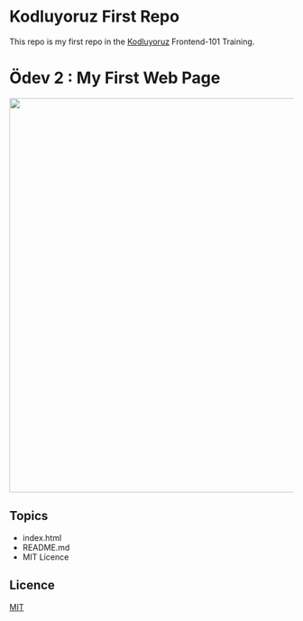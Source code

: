 # Kodluyoruz First Repo

This repo is my first repo in the [Kodluyoruz](https://www.kodluyoruz.org/) Frontend-101 Training.

# Ödev 2 : My First Web Page

<img src="https://user-images.githubusercontent.com/81239760/143784130-ee4fa1f2-0dc4-44d2-aaf5-f740463cec42.png" width="700"/>

## Topics

- index.html
- README.md
- MIT Licence

## Licence

[MIT](https://github.com/aysegulHalamoglu/kodluyoruzilkrepo/blob/main/LICENSE)
